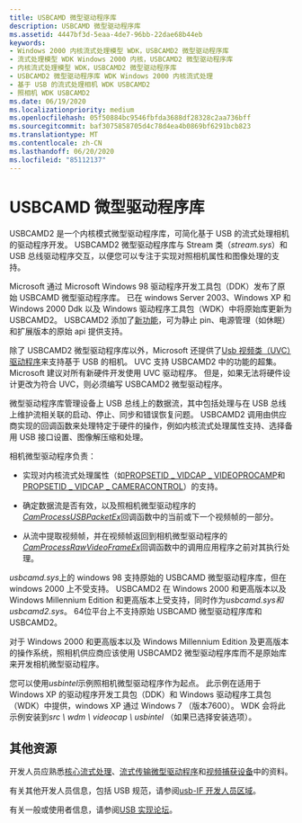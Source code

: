```yaml
---
title: USBCAMD 微型驱动程序库
description: USBCAMD 微型驱动程序库
ms.assetid: 4447bf3d-5eaa-4de7-96bb-22dae68b44eb
keywords:
- Windows 2000 内核流式处理模型 WDK，USBCAMD2 微型驱动程序库
- 流式处理模型 WDK Windows 2000 内核，USBCAMD2 微型驱动程序库
- 内核流式处理模型 WDK，USBCAMD2 微型驱动程序库
- USBCAMD2 微型驱动程序库 WDK Windows 2000 内核流式处理
- 基于 USB 的流式处理相机 WDK USBCAMD2
- 照相机 WDK USBCAMD2
ms.date: 06/19/2020
ms.localizationpriority: medium
ms.openlocfilehash: 05f50884bc9546fbfda3688df28328c2aa736bff
ms.sourcegitcommit: baf3075858705d4c78d4ea4b0869bf6291bcb823
ms.translationtype: MT
ms.contentlocale: zh-CN
ms.lasthandoff: 06/20/2020
ms.locfileid: "85112137"
---
```

# <a name="usbcamd-minidriver-library"></a>USBCAMD 微型驱动程序库

USBCAMD2 是一个内核模式微型驱动程序库，可简化基于 USB 的流式处理相机的驱动程序开发。 USBCAMD2 微型驱动程序库与 Stream 类（*stream.sys*）和 USB 总线驱动程序交互，以便您可以专注于实现对照相机属性和图像处理的支持。

Microsoft 通过 Microsoft Windows 98 驱动程序开发工具包（DDK）发布了原始 USBCAMD 微型驱动程序库。 已在 windows Server 2003、Windows XP 和 Windows 2000 Ddk 以及 Windows 驱动程序工具包（WDK）中将原始库更新为 USBCAMD2。 USBCAMD2 添加了[新功能](usbcamd2-features.md)，可为静止 pin、电源管理（如休眠）和扩展版本的原始 api 提供支持。

除了 USBCAMD2 微型驱动程序库以外，Microsoft 还提供了[Usb 视频类（UVC）驱动程序](usb-video-class-driver.md)来支持基于 USB 的相机。 UVC 支持 USBCAMD2 中的功能的超集。 Microsoft 建议对所有新硬件开发使用 UVC 驱动程序。 但是，如果无法将硬件设计更改为符合 UVC，则必须编写 USBCAMD2 微型驱动程序。

微型驱动程序库管理设备上 USB 总线上的数据流，其中包括处理与在 USB 总线上维护流相关联的启动、停止、同步和错误恢复问题。 USBCAMD2 调用由供应商实现的回调函数来处理特定于硬件的操作，例如内核流式处理属性支持、选择备用 USB 接口设置、图像解压缩和处理。

相机微型驱动程序负责：

- 实现对内核流式处理属性（如[PROPSETID \_ VIDCAP \_ VIDEOPROCAMP](https://docs.microsoft.com/windows-hardware/drivers/stream/propsetid-vidcap-videoprocamp)和[PROPSETID \_ VIDCAP \_ CAMERACONTROL](https://docs.microsoft.com/windows-hardware/drivers/stream/propsetid-vidcap-cameracontrol)）的支持。

- 确定数据流是否有效，以及照相机微型驱动程序的[*CamProcessUSBPacketEx*](https://docs.microsoft.com/windows-hardware/drivers/ddi/usbcamdi/nc-usbcamdi-pcam_process_packet_routine_ex)回调函数中的当前或下一个视频帧的一部分。

- 从流中提取视频帧，并在视频帧返回到相机微型驱动程序的[*CamProcessRawVideoFrameEx*](https://docs.microsoft.com/windows-hardware/drivers/ddi/usbcamdi/nc-usbcamdi-pcam_process_raw_frame_routine_ex)回调函数中的调用应用程序之前对其执行处理。

*usbcamd.sys*上的 windows 98 支持原始的 USBCAMD 微型驱动程序库，但在 windows 2000 上不受支持。 USBCAMD2 在 Windows 2000 和更高版本以及 Windows Millennium Edition 和更高版本上受支持，同时作为*usbcamd.sys和 usbcamd2.sys*。 64位平台上不支持原始 USBCAMD 微型驱动程序库和 USBCAMD2。

对于 Windows 2000 和更高版本以及 Windows Millennium Edition 及更高版本的操作系统，照相机供应商应该使用 USBCAMD2 微型驱动程序库而不是原始库来开发相机微型驱动程序。

您可以使用*usbintel*示例照相机微型驱动程序作为起点。 此示例在适用于 Windows XP 的驱动程序开发工具包（DDK）和 Windows 驱动程序工具包（WDK）中提供，windows XP 通过 Windows 7 （版本7600）。 WDK 会将此示例安装到*src \\ wdm \\ videocap \\ usbintel* （如果已选择安装选项）。

## <a name="additional-resources"></a>其他资源

开发人员应熟悉[核心流式处理](kernel-streaming.md)、[流式传输微型驱动程序](https://docs.microsoft.com/windows-hardware/drivers/ddi/_stream/index)和[视频捕获设备](video-capture-devices.md)中的资料。

有关其他开发人员信息，包括 USB 规范，请参阅[usb-IF 开发人员区域](https://www.usb.org/developers)。

有关一般或使用者信息，请参阅[USB 实现论坛](https://www.usb.org/)。
